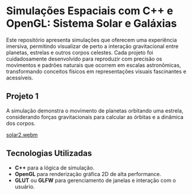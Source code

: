 # Simulações Espaciais com C++ e OpenGL: Sistema Solar e Galáxias

Este repositório apresenta simulações que oferecem uma experiência imersiva, permitindo visualizar de perto a interação gravitacional entre planetas, estrelas e outros corpos celestes. Cada projeto foi cuidadosamente desenvolvido para reproduzir com precisão os movimentos e padrões naturais que ocorrem em escalas astronômicas, transformando conceitos físicos em representações visuais fascinantes e acessíveis.

## Projeto 1 

A simulação demonstra o movimento de planetas orbitando uma estrela, considerando forças gravitacionais para calcular as órbitas e a dinâmica dos corpos.

[solar2.webm](https://github.com/user-attachments/assets/618fc771-03be-4251-a562-c229639ef6d4)


## Tecnologias Utilizadas

- **C++** para a lógica de simulação.
- **OpenGL** para renderização gráfica 2D de alta performance.
- **GLUT** ou **GLFW** para gerenciamento de janelas e interação com o usuário.

